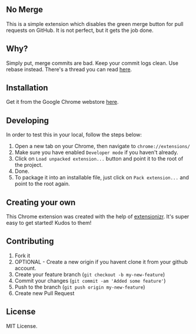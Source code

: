 ## No Merge

This is a simple extension which disables the green merge button for pull requests on GitHub. It is not perfect, but it gets the job done.


## Why?

Simply put, merge commits are bad. Keep your commit logs clean. Use rebase instead. There's a thread you can read [here](https://github.com/isaacs/github/issues/5).


## Installation

Get it from the Google Chrome webstore [here](https://chrome.google.com/webstore/detail/no-merge/ekbddbnbehcejcmagbccgamboklhdmdn).


## Developing

In order to test this in your local, follow the steps below:

1. Open a new tab on your Chrome, then navigate to `chrome://extensions/`
2. Make sure you have enabled `Developer mode` if you haven't already.
3. Click on `Load unpacked extension...` button and point it to the root of the project.
4. Done.
5. To package it into an installable file, just click on `Pack extension...` and point to the root again.


## Creating your own

This Chrome extension was created with the help of [extensionizr](https://github.com/altryne/extensionizr). It's super easy to get started! Kudos to them!


## Contributing

1. Fork it
2. OPTIONAL - Create a new origin if you havent clone it from your github account.
3. Create your feature branch (`git checkout -b my-new-feature`)
4. Commit your changes (`git commit -am 'Added some feature'`)
5. Push to the branch (`git push origin my-new-feature`)
6. Create new Pull Request


## License

MIT License.
